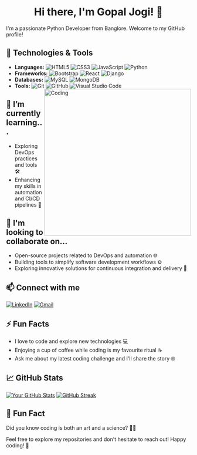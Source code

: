
<!--
**gopal-jogi/gopal-jogi** is a ✨ _special_ ✨ repository because its `README.md` (this file) appears on your GitHub profile.

Here are some ideas to get you started:

- 🔭 I’m currently working on ...
- 🌱 I’m currently learning ...
- 👯 I’m looking to collaborate on ...
- 🤔 I’m looking for help with ...
- 💬 Ask me about ...
- 📫 How to reach me: ...
- 😄 Pronouns: ...
- ⚡ Fun fact: ...
-->
<!-- Your Name and Introduction -->
<h1 align="center">Hi there, I'm Gopal Jogi! 👋</h1>

I'm a passionate Python Developer from Banglore. Welcome to my GitHub profile!

<!-- Your Skills and Technologies -->
## 🔧 Technologies & Tools
- **Languages:**
  ![HTML5](https://img.shields.io/badge/html5-%23E34F26.svg?style=for-the-badge&logo=html5&logoColor=white)
  ![CSS3](https://img.shields.io/badge/css3-%231572B6.svg?style=for-the-badge&logo=css3&logoColor=white)
  ![JavaScript](https://img.shields.io/badge/javascript-%23323330.svg?style=for-the-badge&logo=javascript&logoColor=%23F7DF1E)
  ![Python](https://img.shields.io/badge/python-3670A0?style=for-the-badge&logo=python&logoColor=ffdd54)
- **Frameworks:**
  ![Bootstrap](https://img.shields.io/badge/bootstrap-%23563D7C.svg?style=for-the-badge&logo=bootstrap&logoColor=white)
  ![React](https://img.shields.io/badge/react-%2320232a.svg?style=for-the-badge&logo=react&logoColor=%2361DAFB)
  ![Django](https://img.shields.io/badge/django-%23092E20.svg?style=for-the-badge&logo=django&logoColor=white)
- **Databases:**
  ![MySQL](https://img.shields.io/badge/mysql-%2300f.svg?style=for-the-badge&logo=mysql&logoColor=white)
  ![MongoDB](https://img.shields.io/badge/MongoDB-%234ea94b.svg?style=for-the-badge&logo=mongodb&logoColor=white)
- **Tools:**
  ![Git](https://img.shields.io/badge/git-%23F05033.svg?style=for-the-badge&logo=git&logoColor=white)
  ![GitHub](https://img.shields.io/badge/github-%23121011.svg?style=for-the-badge&logo=github&logoColor=white)
  ![Visual Studio Code](https://img.shields.io/badge/Visual%20Studio%20Code-0078d7.svg?style=for-the-badge&logo=visual-studio-code&logoColor=white)
  <img align="right" alt="Coding" width="400" src="https://media.tenor.com/NOYF3f82b_gAAAAC/programmer.gif">



<!-- What You're Currently Learning -->
## 🌱 I’m currently learning...
- Exploring DevOps practices and tools 🛠️
- Enhancing my skills in automation and CI/CD pipelines 🤖

## 👥 I'm looking to collaborate on...
- Open-source projects related to DevOps and automation 🌐
- Building tools to simplify software development workflows ⚙️
- Exploring innovative solutions for continuous integration and delivery 🚚

<!-- Connect with Me -->
## 📫 Connect with me
[![LinkedIn](https://img.shields.io/badge/LinkedIn-gopaljogi-blue)](https://www.linkedin.com/in/gopaljogi/)
[![Gmail](https://img.shields.io/badge/Email-ContactMe-red)](mailto:gopaljogi5@gmail.com)




<!-- Fun Facts or Hobbies -->
## ⚡ Fun Facts
- I love to code and explore new technologies 💻
- Enjoying a cup of coffee while coding is my favourite ritual ☕
- Ask me about my latest coding challenge and I'll share the story 🤓

<!-- GitHub Stats -->
## 📈 GitHub Stats
[![Your GitHub Stats](https://github-readme-stats.vercel.app/api?username=gopal-jogi&show_icons=true&theme=radical)](https://github.com/gopal-jogi)
[![GitHub Streak](https://github-readme-streak-stats.herokuapp.com?user=gopal-jogi&theme=dark&date_format=M%20j%5B%2C%20Y%5D)](https://git.io/streak-stats)

<!-- Additional Information or Call to Action -->
## 🌟 Fun Fact
Did you know coding is both an art and a science? 🎨🧪

Feel free to explore my repositories and don't hesitate to reach out! Happy coding! 🚀

